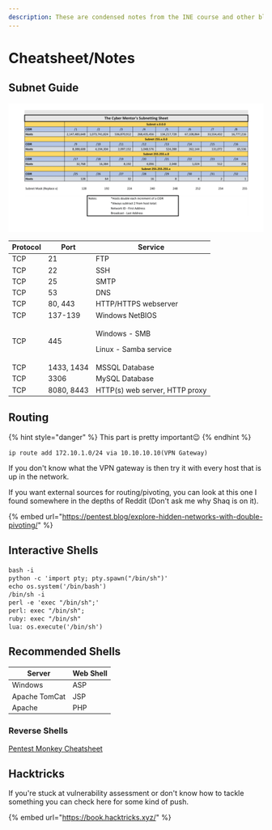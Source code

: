 ```yaml
---
description: These are condensed notes from the INE course and other blogs and articles.
---
```


# Cheatsheet/Notes

## Subnet Guide

![TheCyberMentor's subnet guide](<../../../.gitbook/assets/Subnet-Guide - Sheet1.png>)

| Protocol | Port       | Service                                                 |
| -------- | ---------- | ------------------------------------------------------- |
| TCP      | 21         | FTP                                                     |
| TCP      | 22         | SSH                                                     |
| TCP      | 25         | SMTP                                                    |
| TCP      | 53         | DNS                                                     |
| TCP      | 80, 443    | HTTP/HTTPS webserver                                    |
| TCP      | 137-139    | Windows NetBIOS                                         |
| TCP      | 445        | <p>Windows - SMB</p><p>Linux        - Samba service</p> |
| TCP      | 1433, 1434 | MSSQL Database                                          |
| TCP      | 3306       | MySQL Database                                          |
| TCP      | 8080, 8443 | HTTP(s) web server, HTTP proxy                          |

## Routing

{% hint style="danger" %}
This part is pretty important:wink:&#x20;
{% endhint %}

```
ip route add 172.10.1.0/24 via 10.10.10.10(VPN Gateway)
```

If you don't know what the VPN gateway is then try it with every host that is up in the network.

If you want external sources for routing/pivoting, you can look at this one I found somewhere in the depths of Reddit (Don't ask me why Shaq is on it).&#x20;

{% embed url="https://pentest.blog/explore-hidden-networks-with-double-pivoting/" %}

## Interactive Shells

```
bash -i
python -c 'import pty; pty.spawn("/bin/sh")'
echo os.system('/bin/bash')
/bin/sh -i
perl -e 'exec "/bin/sh";'
perl: exec "/bin/sh";
ruby: exec "/bin/sh"
lua: os.execute('/bin/sh')
```

## Recommended Shells

| Server        | Web Shell |
| ------------- | --------- |
| Windows       | ASP       |
| Apache TomCat | JSP       |
| Apache        | PHP       |

### Reverse Shells

[Pentest Monkey Cheatsheet](https://pentestmonkey.net/cheat-sheet/shells/reverse-shell-cheat-sheet)

## Hacktricks

If you're stuck at vulnerability assessment or don't know how to tackle something you can check here for some kind of push.

{% embed url="https://book.hacktricks.xyz/" %}
